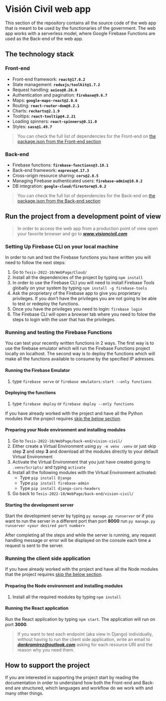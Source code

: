 # Visión Civil web app
This section of the repository contains all the source code of the web app that is meant to be used by the functionaries of the government. The web app works with a serverless model, where Google Firebase Functions are used as the Back-end of the web app.

## **The technology stack**

### **Front-end**
* Front-end framework: **`react@17.0.2`**
* State management: **`reduxjs/toolkit@1.7.2`**
* Request handling: **`axios@0.26.0`**
* Authentication and pagination: **`firebase@9.6.7`**
* Maps: **`google-maps-react@2.0.6`**
* Routing: **`react-router-dom@6.2.1`**
* Charts: **`recharts@2.1.9`**
* Tooltips: **`react-tooltip@4.2.21`**
* Loading spinners: **`react-spinners@0.11.0`**
* Styles: **`sass@1.49.7`**

> You can check the full list of dependencies for the Front-end on [the package.json from the Front-end section](front-end/vision-civil/package.json)

### **Back-end**
* Firebase functions: **`firebase-functions@3.18.1`**
* Back-end framework: **`express@4.17.3`**
* Cross-origin resource sharing: **`cors@2.8.5`**
* Managing Firebase authenticated users: **`firebase-admin@10.0.2`**
* DB integration: **`google-cloud/firestore@5.0.2`**

> You can check the full list of dependencies for the Back-end on [the package.json from the Back-end section](Cloud/package.json)

## **Run the project from a development point of view**
> In order to access the web app from a production point of view open your favorite browser and go to ***www.visioncivil.com***

### **Setting Up Firebase CLI on your local machine**
In order to run and test the Firebase functions you have written you will need to follow the next steps:

1. Go to `Tesis-2022-10/WebPage/Cloud/`
2. Install all the dependencies of the project by typing `npm install`
3. In order to use the Firebase CLI you will need to install Firebase Tools globally on your system by typing `npm install -g firebase-tools`
4. Ask the proprietary of the Firebase app to give you proprietary privileges. If you don't have the privileges you are not going to be able to test or redeploy the functions.
5. Once you have the privileges you need to login: `firebase login`
6. The Firebase CLI will open a browser tab where you need to folow the steps to login with the user that has the privileges.

### **Running and testing the Firebase Functions**
You can test your recently written functions in 2 ways. The first way is to use the firebase emulator which will run the Firebase Functions project locally on localhost. The second way is to deploy the functions which will make all the functions available to consume by the specified IP adresses. 

#### **Running the Firebase Emulator**
1. type `firebase serve` or `firebase emulators:start --only functions`

#### **Deploying the functions**
1. type `firebase deploy` or `firebase deploy --only functions`

If you have already worked with the project and have all the Python modules that the project requires [skip the below section](#starting-the-development-server).

#### **Preparing your Node environment and installing modules**

1. Go to `Tesis-2022-10/WebPage/back-end/vision-civil/`
2. Either create a Virtual Environment using `py -m venv .venv` or just skip step **2** and step **3** and download all the modules directly to your default Virtual Environment
3. Activate the Virtual Environment that you just have created going to `.venv/Scripts/` and typing `activate`
4. Install all the following modules with the Virtual Environment activated:
    * Type `pip install Django`
    * Type `pip install firebase-admin`
    * Type `pip install django-cors-headers`
5. Go back to `Tesis-2022-10/WebPage/back-end/vision-civil/`

#### **Starting the development server**

Start the development server by typing `py manage.py runserver` or if you want to run the server in a different port than port **8000** run `py manage.py runserver <your desired port number>`

After completing all the steps and while the server is running, any request handling message or error will be displayed on the console each time a request is sent to the server.

### **Running the client side application**

If you have already worked with the project and have all the Node modules that the project requires [skip the below section](#running-the-react-application).

#### **Preparing the Node environment and installing modules**

1. Install all the required modules by typing `npm install`

#### **Running the React application**

Run the React application by typing `npm start`. The application will run on port **3000**.

> If you want to test each endpoint (aka view in Django) individually, without having to run the client side application, write an email to ***dankramirez@outlook.com*** asking for each resource URI and the reason why you need them.

## **How to support the project**

If you are interested in supporting the project start by reading the documentation in order to understand how both the Front-end and Back-end are structured, which languages and workflow do we work with and many other things.
